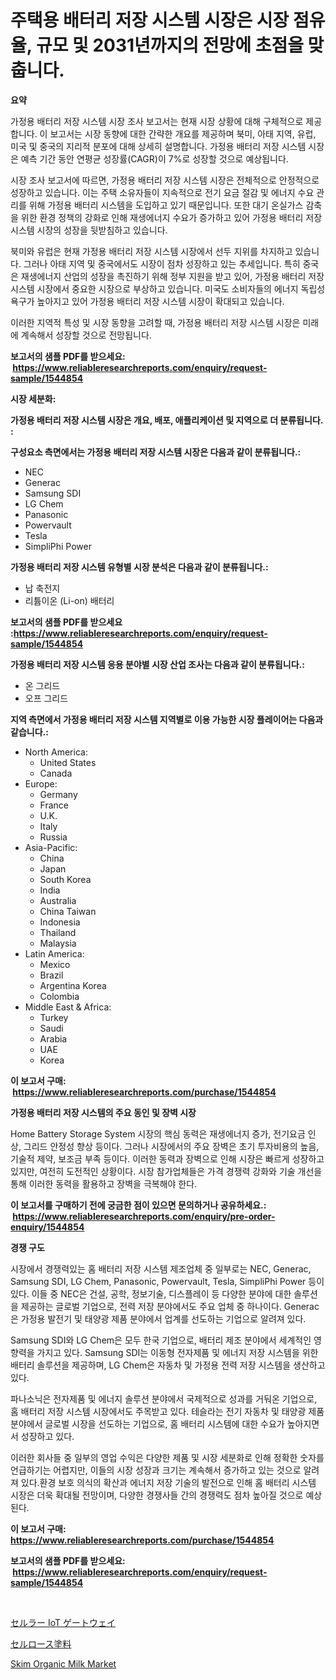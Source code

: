 <p><h1>주택용 배터리 저장 시스템 시장은 시장 점유율, 규모 및 2031년까지의 전망에 초점을 맞춥니다.</h1></p><p><strong>요약</strong></p>
<p><p>가정용 배터리 저장 시스템 시장 조사 보고서는 현재 시장 상황에 대해 구체적으로 제공합니다. 이 보고서는 시장 동향에 대한 간략한 개요를 제공하며 북미, 아태 지역, 유럽, 미국 및 중국의 지리적 분포에 대해 상세히 설명합니다. 가정용 배터리 저장 시스템 시장은 예측 기간 동안 연평균 성장률(CAGR)이 7%로 성장할 것으로 예상됩니다.</p><p>시장 조사 보고서에 따르면, 가정용 배터리 저장 시스템 시장은 전체적으로 안정적으로 성장하고 있습니다. 이는 주택 소유자들이 지속적으로 전기 요금 절감 및 에너지 수요 관리를 위해 가정용 배터리 시스템을 도입하고 있기 때문입니다. 또한 대기 온실가스 감축을 위한 환경 정책의 강화로 인해 재생에너지 수요가 증가하고 있어 가정용 배터리 저장 시스템 시장의 성장을 뒷받침하고 있습니다.</p><p>북미와 유럽은 현재 가정용 배터리 저장 시스템 시장에서 선두 지위를 차지하고 있습니다. 그러나 아태 지역 및 중국에서도 시장이 점차 성장하고 있는 추세입니다. 특히 중국은 재생에너지 산업의 성장을 촉진하기 위해 정부 지원을 받고 있어, 가정용 배터리 저장 시스템 시장에서 중요한 시장으로 부상하고 있습니다. 미국도 소비자들의 에너지 독립성 욕구가 높아지고 있어 가정용 배터리 저장 시스템 시장이 확대되고 있습니다. </p><p>이러한 지역적 특성 및 시장 동향을 고려할 때, 가정용 배터리 저장 시스템 시장은 미래에 계속해서 성장할 것으로 전망됩니다.</p></p>
<p><strong>보고서의 샘플 PDF를 받으세요: &nbsp;<a href="https://www.reliableresearchreports.com/enquiry/request-sample/1544854">https://www.reliableresearchreports.com/enquiry/request-sample/1544854</a></strong></p>
<p><strong>시장 세분화:</strong></p>
<p><strong> 가정용 배터리 저장 시스템 시장은 개요, 배포, 애플리케이션 및 지역으로 더 분류됩니다. :</strong></p>
<p><strong>구성요소 측면에서는 가정용 배터리 저장 시스템 시장은 다음과 같이 분류됩니다.:</strong></p>
<p><ul><li>NEC</li><li>Generac</li><li>Samsung SDI</li><li>LG Chem</li><li>Panasonic</li><li>Powervault</li><li>Tesla</li><li>SimpliPhi Power</li></ul></p>
<p><strong> 가정용 배터리 저장 시스템 유형별 시장 분석은 다음과 같이 분류됩니다.:</strong></p>
<p><ul><li>납 축전지</li><li>리튬이온 (Li-on) 배터리</li></ul></p>
<p><strong>보고서의 샘플 PDF를 받으세요 :<a href="https://www.reliableresearchreports.com/enquiry/request-sample/1544854">https://www.reliableresearchreports.com/enquiry/request-sample/1544854</a></strong></p>
<p><strong> 가정용 배터리 저장 시스템 응용 분야별 시장 산업 조사는 다음과 같이 분류됩니다.:</strong></p>
<p><ul><li>온 그리드</li><li>오프 그리드</li></ul></p>
<p><strong>지역 측면에서 가정용 배터리 저장 시스템 지역별로 이용 가능한 시장 플레이어는 다음과 같습니다.:</strong></p>
<p><ul>
    <li>
        North America:
        <ul>
            <li>United States</li>
            <li>Canada</li>
        </ul>
    </li>
    <li>
        Europe:
        <ul>
            <li>Germany</li>
            <li>France</li>
            <li>U.K.</li>
            <li>Italy</li>
            <li>Russia</li>
        </ul>
    </li>
    <li>
        Asia-Pacific:
        <ul>
            <li>China</li>
            <li>Japan</li>
            <li>South Korea</li>
            <li>India</li>
            <li>Australia</li>
            <li>China Taiwan</li>
            <li>Indonesia</li>
            <li>Thailand</li>
            <li>Malaysia</li>
        </ul>
    </li>
    <li>
        Latin America:
        <ul>
            <li>Mexico</li>
            <li>Brazil</li>
            <li>Argentina Korea</li>
            <li>Colombia</li>
        </ul>
    </li>
    <li>
        Middle East & Africa:
        <ul>
            <li>Turkey</li>
            <li>Saudi</li>
            <li>Arabia</li>
            <li>UAE</li>
            <li>Korea</li>
        </ul>
    </li>
    </ul></p>
<p><strong>이 보고서 구매: &nbsp;<a href="https://www.reliableresearchreports.com/purchase/1544854">https://www.reliableresearchreports.com/purchase/1544854</a></strong></p>
<p><strong>가정용 배터리 저장 시스템의 주요 동인 및 장벽 시장</strong></p>
<p><p>Home Battery Storage System 시장의 핵심 동력은 재생에너지 증가, 전기요금 인상, 그리드 안정성 향상 등이다. 그러나 시장에서의 주요 장벽은 초기 투자비용의 높음, 기술적 제약, 보조금 부족 등이다. 이러한 동력과 장벽으로 인해 시장은 빠르게 성장하고 있지만, 여전히 도전적인 상황이다. 시장 참가업체들은 가격 경쟁력 강화와 기술 개선을 통해 이러한 동력을 활용하고 장벽을 극복해야 한다.</p></p>
<p><strong>이 보고서를 구매하기 전에 궁금한 점이 있으면 문의하거나 공유하세요.: &nbsp;<a href="https://www.reliableresearchreports.com/enquiry/pre-order-enquiry/1544854">https://www.reliableresearchreports.com/enquiry/pre-order-enquiry/1544854</a></strong></p>
<p><strong>경쟁 구도</strong></p>
<p><p>시장에서 경쟁력있는 홈 배터리 저장 시스템 제조업체 중 일부로는 NEC, Generac, Samsung SDI, LG Chem, Panasonic, Powervault, Tesla, SimpliPhi Power 등이 있다. 이들 중 NEC은 건설, 공학, 정보기술, 디스플레이 등 다양한 분야에 대한 솔루션을 제공하는 글로벌 기업으로, 전력 저장 분야에서도 주요 업체 중 하나이다. Generac은 가정용 발전기 및 태양광 제품 분야에서 업계를 선도하는 기업으로 알려져 있다.</p><p>Samsung SDI와 LG Chem은 모두 한국 기업으로, 배터리 제조 분야에서 세계적인 영향력을 가지고 있다. Samsung SDI는 이동형 전자제품 및 에너지 저장 시스템을 위한 배터리 솔루션을 제공하며, LG Chem은 자동차 및 가정용 전력 저장 시스템을 생산하고 있다.</p><p>파나소닉은 전자제품 및 에너지 솔루션 분야에서 국제적으로 성과를 거둬온 기업으로, 홈 배터리 저장 시스템 시장에서도 주목받고 있다. 테슬라는 전기 자동차 및 태양광 제품 분야에서 글로벌 시장을 선도하는 기업으로, 홈 배터리 시스템에 대한 수요가 높아지면서 성장하고 있다.</p><p>이러한 회사들 중 일부의 영업 수익은 다양한 제품 및 시장 세분화로 인해 정확한 숫자를 언급하기는 어렵지만, 이들의 시장 성장과 크기는 계속해서 증가하고 있는 것으로 알려져 있다.환경 보호 의식의 확산과 에너지 저장 기술의 발전으로 인해 홈 배터리 시스템 시장은 더욱 확대될 전망이며, 다양한 경쟁사들 간의 경쟁력도 점차 높아질 것으로 예상된다.</p></p>
<p><strong>이 보고서 구매: &nbsp; <a href="https://www.reliableresearchreports.com/purchase/1544854">https://www.reliableresearchreports.com/purchase/1544854</a></strong></p>
<p><strong>보고서의 샘플 PDF를 받으세요: &nbsp;<a href="https://www.reliableresearchreports.com/enquiry/request-sample/1544854">https://www.reliableresearchreports.com/enquiry/request-sample/1544854</a></strong><strong></strong></p>
<p>&nbsp;</p>
<p><p><a href="https://github.com/vlcostes/Market-Research-Report-List-1/blob/main/982096014652.md">セルラー IoT ゲートウェイ</a></p><p><a href="https://github.com/EstaSprer20231/Market-Research-Report-List-1/blob/main/480835814653.md">セルロース塗料</a></p><p><a href="https://extreme-scabiosa-c81.notion.site/Skim-Organic-Milk-Market-Research-Report-Forecasted-for-Period-from-2024-2031-by-Market-Type-Mar-c24b9cdef85344d2bc3504a11fff322e">Skim Organic Milk Market</a></p></p>